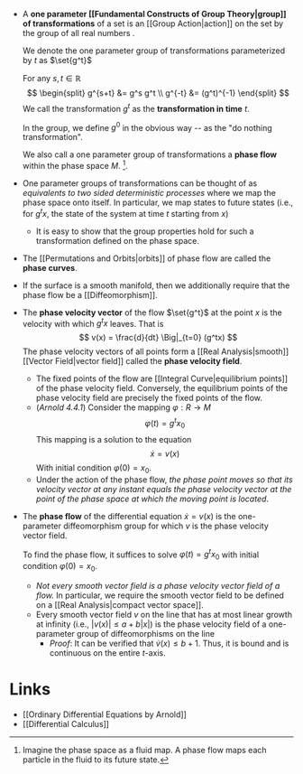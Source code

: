 * A **one parameter [[Fundamental Constructs of Group Theory|group]] of transformations** of a set is an [[Group Action|action]] on the set by the group of all real numbers .
  
  We denote the one parameter group of transformations parameterized by $t$ as $\set{g^t}$ 
  
  For any $s,t\in \mathbb{R}$ 
  $$
  \begin{split}
  g^{s+t} &= g^s g^t \\ 
  g^{-t} &= (g^t)^{-1}
  \end{split}
  $$
  We call the transformation $g^t$ as the **transformation in time** $t$. 
  
  In the group, we define $g^0$ in the obvious way -- as the "do nothing transformation". 
  
  We also call a one parameter group of transformations  a **phase flow** within the phase space $M$. [^phase_flow].

* One parameter groups of transformations can be thought of as *equivalents to two sided deterministic processes* where we map the phase space onto itself. In particular, we map states to future states (i.e., for $g^tx$, the state of the system at time $t$ starting from $x$)
	* It is easy to show that the group properties hold for such a transformation defined on the phase space. 
* The [[Permutations and Orbits|orbits]] of phase flow are called the **phase curves**. 


[^phase_flow]: Imagine the phase space as a fluid map. A phase flow maps each particle in the fluid to its future state. 


* If the surface is a smooth manifold, then we additionally require that the phase flow  be a [[Diffeomorphism]].

* The **phase velocity vector** of the flow $\set{g^t}$ at the point $x$ is the velocity with which $g^tx$ leaves. That is
  $$
  v(x) = \frac{d}{dt} \Big|_{t=0} (g^tx)
  $$
  The phase velocity vectors of all points form a [[Real Analysis|smooth]] [[Vector Field|vector field]] called the **phase velocity field**.
	* The fixed points of the flow are [[Integral Curve|equilibrium points]] of the phase velocity field. Conversely, the equilibrium points of the phase velocity field are precisely the fixed points of the flow. 
	* (*Arnold 4.4.1*) Consider the mapping $\varphi: R\to M$ 
	  $$
	  \varphi(t) = g^tx_0
	  $$
	  This mapping is a solution to the equation 
	  $$
	  \dot x = v(x) 
	  $$
	  With initial condition $\varphi(0)=x_0$.
	* Under the action of the phase flow, *the phase point moves so that its velocity vector at any instant equals the phase velocity vector at the point of the phase space at which the moving point is located*.

* The **phase flow** of the differential equation $\dot x = v(x)$ is the one-parameter diffeomorphism group for which $v$ is the phase velocity vector field.
  
  To find the phase flow, it suffices to solve $\varphi(t) = g^tx_0$ with initial condition $\varphi(0)=x_0$.
	* *Not every smooth vector field is a phase velocity vector field of a flow.* In particular, we require the smooth vector field to be defined on a [[Real Analysis|compact vector space]].
	* Every smooth vector field $v$ on the line that has at most linear growth at infinity (i.e., $|v(x)| \le a + b|x|$) is the phase velocity field of a one-parameter group of diffeomorphisms on the line
		* *Proof*: It can be verified that $\dot v(x) \le b + 1$. Thus, it is bound and is continuous on the entire $t$-axis. 


# Links
* [[Ordinary Differential Equations by Arnold]]
* [[Differential Calculus]]